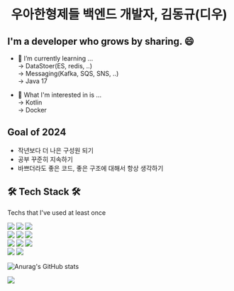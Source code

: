 <h1 align="center"> 우아한형제들 백엔드 개발자, 김동규(디우) </h1>

## I'm a developer who grows by sharing. 😄

- 🌱 I’m currently learning ... <br>
  -> DataStoer(ES, redis, ..) <br>
  -> Messaging(Kafka, SQS, SNS, ..) <br>
  -> Java 17

- 🔭 What I'm interested in is ...<br>
  -> Kotlin<br>
  -> Docker<br>

## Goal of 2024
- 작년보다 더 나은 구성원 되기
- 공부 꾸준히 지속하기
- 바쁘더라도 좋은 코드, 좋은 구조에 대해서 항상 생각하기

## 🛠 Tech Stack 🛠

Techs that I've used at least once

  <img src="https://img.shields.io/badge/Java-%23ED8B00.svg?style=flat-square&logo=Java&logoColor=white"/></a>
  <img src="https://img.shields.io/badge/C-A8B9CC?style=flat-square&logo=C&logoColor=white"/></a>
  <img src="https://img.shields.io/badge/Python-3766AB?style=flat-square&logo=Python&logoColor=white"/></a>
  <br>
  <img src="https://img.shields.io/badge/html5-%23E34F26.svg?style=flat-square&logo=html5&logoColor=white"/></a>
  <img src="https://img.shields.io/badge/Javascript-ffb13b?style=flat-square&logo=javascript&logoColor=white"/></a>
  <img src="https://img.shields.io/badge/css-1572B6?style=flat-square&logo=css3&logoColor=white"/></a>
  <br>
  <img src="https://img.shields.io/badge/Spring-6DB33F?style=flat-square&logo=Spring&logoColor=white"/></a>
  <img src="https://img.shields.io/badge/aws-333664?style=flat-square&logo=amazon-aws&logoColor=white"/></a>
  <img src="https://img.shields.io/badge/react-%2320232a.svg?style=flat-square&logo=react&logoColor=%2361DAFB&logoColor=white"/></a>
  <br>
  <img src="https://img.shields.io/badge/Mysql-E6B91E?style=flat-square&logo=MySql&logoColor=white"/></a>
  <img src="https://img.shields.io/badge/Oracle-%23F00000.svg?style=flat-square&logo=oracle&logoColor=white"/></a>
  
![Anurag's GitHub stats](https://github-readme-stats.vercel.app/api?username=tco0427&show_icons=true&theme=radical)

<a href="https://hits.seeyoufarm.com"><img src="https://hits.seeyoufarm.com/api/count/incr/badge.svg?url=https%3A%2F%2Fgithub.com%2Ftco0427&count_bg=%2379C83D&title_bg=%23555555&icon=&icon_color=%23E7E7E7&title=hits&edge_flat=false"/></a>
<!--
**tco0427/tco0427** is a ✨ _special_ ✨ repository because its `README.md` (this file) appears on your GitHub profile.

Here are some ideas to get you started:

- 🔭 I’m currently working on ...
- 🌱 I’m currently learning ...
- 👯 I’m looking to collaborate on ...
- 🤔 I’m looking for help with ...
- 💬 Ask me about ...
- 📫 How to reach me: ...
- 😄 Pronouns: ...
- ⚡ Fun fact: ...
-->
